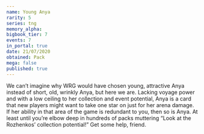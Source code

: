 ```yaml
---
name: Young Anya
rarity: 5
series: tng
memory_alpha:
bigbook_tier: 7
events: 7
in_portal: true
date: 21/07/2020
obtained: Pack
mega: false
published: true
---
```


We can’t imagine why WRG would have chosen young, attractive Anya instead of short, old, wrinkly Anya, but here we are. Lacking voyage power and with a low ceiling to her collection and event potential, Anya is a card that new players might want to take one star on just for her arena damage. If her ability in that area of the game is redundant to you, then so is Anya. At least until you’re elbow deep in hundreds of packs muttering “Look at the Rozhenkos’ collection potential!” Get some help, friend.

